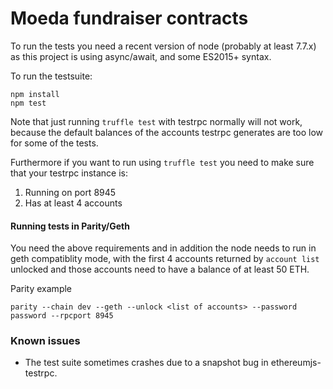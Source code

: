 # Moeda fundraiser contracts

To run the tests you need a recent version of node (probably at least 7.7.x) as this project is using async/await, and some ES2015+ syntax.

To run the testsuite:
```
npm install
npm test
```

Note that just running `truffle test` with testrpc normally will not work, because the default balances of the accounts testrpc generates are too low for some of the tests.

Furthermore if you want to run using `truffle test` you need to make sure that your testrpc instance is:

1. Running on port 8945
2. Has at least 4 accounts

#### Running tests in Parity/Geth

You need the above requirements and in addition the node needs to run in geth 
compatiblity mode, with the first 4 accounts returned by `account list` unlocked
and those accounts need to have a balance of at least 50 ETH.

Parity example
```
parity --chain dev --geth --unlock <list of accounts> --password password --rpcport 8945
```

### Known issues

* The test suite sometimes crashes due to a snapshot bug in ethereumjs-testrpc.
